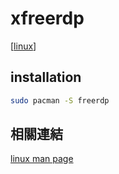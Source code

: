 # xfreerdp

[[linux]]

## installation

```bash
sudo pacman -S freerdp
```

## 相關連結

[linux man page](https://linux.die.net/man/1/xfreerdp)

[//begin]: # "Autogenerated link references for markdown compatibility"
[linux]: ../linux.md "Linux"
[//end]: # "Autogenerated link references"
